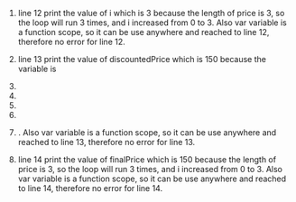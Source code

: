 1. line 12 print the value of i which is 3 because the length of price is 3, so the loop will run 3 times, and i increased from 0 to 3. Also var variable is a function scope, so it can be use anywhere and reached to line 12, therefore no error for line 12.
   
2. line 13 print the value of discountedPrice which is 150 because the variable is 
3. 
4. 
5. 
6. 
7. . Also var variable is a function scope, so it can be use anywhere and reached to line 13, therefore no error for line 13.


8. line 14 print the value of finalPrice which is 150 because the length of price is 3, so the loop will run 3 times, and i increased from 0 to 3. Also var variable is a function scope, so it can be use anywhere and reached to line 14, therefore no error for line 14.
